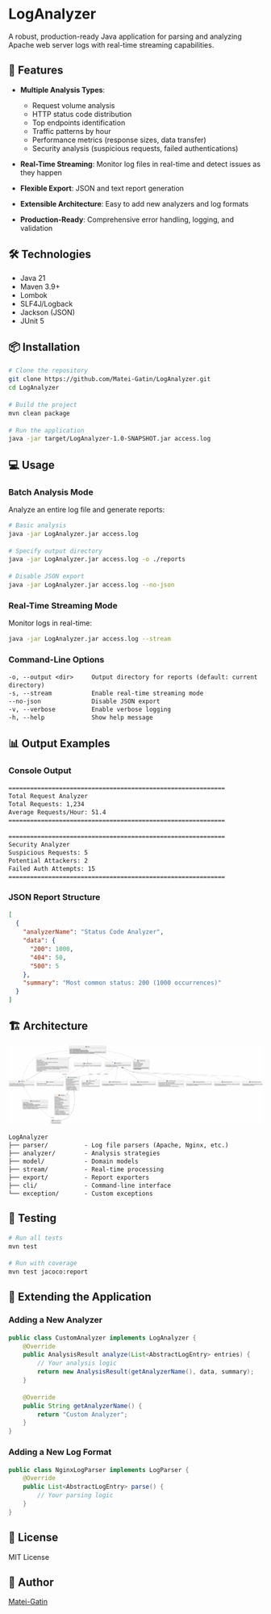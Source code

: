 # LogAnalyzer

A robust, production-ready Java application for parsing and analyzing Apache web server logs with real-time streaming capabilities.

## 🚀 Features

- **Multiple Analysis Types**:
    - Request volume analysis
    - HTTP status code distribution
    - Top endpoints identification
    - Traffic patterns by hour
    - Performance metrics (response sizes, data transfer)
    - Security analysis (suspicious requests, failed authentications)

- **Real-Time Streaming**: Monitor log files in real-time and detect issues as they happen
- **Flexible Export**: JSON and text report generation
- **Extensible Architecture**: Easy to add new analyzers and log formats
- **Production-Ready**: Comprehensive error handling, logging, and validation

## 🛠️ Technologies

- Java 21
- Maven 3.9+
- Lombok
- SLF4J/Logback
- Jackson (JSON)
- JUnit 5

## 📦 Installation

```bash
# Clone the repository
git clone https://github.com/Matei-Gatin/LogAnalyzer.git
cd LogAnalyzer

# Build the project
mvn clean package

# Run the application
java -jar target/LogAnalyzer-1.0-SNAPSHOT.jar access.log
```

## 💻 Usage

### Batch Analysis Mode

Analyze an entire log file and generate reports:

```bash
# Basic analysis
java -jar LogAnalyzer.jar access.log

# Specify output directory
java -jar LogAnalyzer.jar access.log -o ./reports

# Disable JSON export
java -jar LogAnalyzer.jar access.log --no-json
```

### Real-Time Streaming Mode

Monitor logs in real-time:

```bash
java -jar LogAnalyzer.jar access.log --stream
```

### Command-Line Options

```
-o, --output <dir>     Output directory for reports (default: current directory)
-s, --stream           Enable real-time streaming mode
--no-json              Disable JSON export
-v, --verbose          Enable verbose logging
-h, --help             Show help message
```

## 📊 Output Examples

### Console Output
```
============================================================
Total Request Analyzer
Total Requests: 1,234
Average Requests/Hour: 51.4
============================================================

============================================================
Security Analyzer
Suspicious Requests: 5
Potential Attackers: 2
Failed Auth Attempts: 15
============================================================
```

### JSON Report Structure
```json
[
  {
    "analyzerName": "Status Code Analyzer",
    "data": {
      "200": 1000,
      "404": 50,
      "500": 5
    },
    "summary": "Most common status: 200 (1000 occurrences)"
  }
]
```

## 🏗️ Architecture

![Class Diagram](Design.png)

```
LogAnalyzer
├── parser/          - Log file parsers (Apache, Nginx, etc.)
├── analyzer/        - Analysis strategies
├── model/           - Domain models
├── stream/          - Real-time processing
├── export/          - Report exporters
├── cli/             - Command-line interface
└── exception/       - Custom exceptions
```

## 🧪 Testing

```bash
# Run all tests
mvn test

# Run with coverage
mvn test jacoco:report
```

## 🔧 Extending the Application

### Adding a New Analyzer

```java
public class CustomAnalyzer implements LogAnalyzer {
    @Override
    public AnalysisResult analyze(List<AbstractLogEntry> entries) {
        // Your analysis logic
        return new AnalysisResult(getAnalyzerName(), data, summary);
    }

    @Override
    public String getAnalyzerName() {
        return "Custom Analyzer";
    }
}
```

### Adding a New Log Format

```java
public class NginxLogParser implements LogParser {
    @Override
    public List<AbstractLogEntry> parse() {
        // Your parsing logic
    }
}
```

## 📝 License

MIT License

## 👤 Author

[Matei-Gatin](https://github.com/matei-gatin)